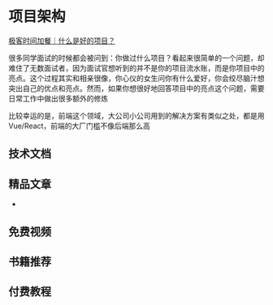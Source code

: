 # 项目架构
<!-- ['❌','✅','🔥','⭐'] -->


[极客时间加餐｜什么是好的项目？](https://time.geekbang.org/column/article/460565)

很多同学面试的时候都会被问到：你做过什么项目？看起来很简单的一个问题，却难住了无数面试者，因为面试官想听到的并不是你的项目流水账，而是你项目中的亮点。这个过程其实和相亲很像，你心仪的女生问你有什么爱好，你会绞尽脑汁想突出自己的优点和亮点。然而，如果你想很好地回答项目中的亮点这个问题，需要日常工作中做出很多额外的修炼

比较幸运的是，前端这个领域，大公司小公司用到的解决方案有类似之处，都是用Vue/React，前端的大厂门槛不像后端那么高

<roadmap :data="[
  {title:'什么是好项目',download:true,x:400,y:20},
  { title:'项目的亮点', y:180,
    left:[
      ['开发效率'],
      ['项目稳定性'],
      ['性能'],
    ],right:[
      ['大数据量场景'],
      ['可维护性'],
    ]
  } ,
{ title:'开发', y:280,
    left:[
      ['dev-server'],
      ['mock',[
        ['假数据'],
        ['ts-接口类型']
      ]],
      ['hmr'],
      ['proxy',[
        ['代理测试接口']
      ]],
      ['测试',[0],[
        ['单测'],
        ['E2E'],
      ]],
    ],right:[
      ['规范',[-35],[
        ['Airbnb'],
        ['standard'],
      ]],
      ['js',[40],[
        ['webpack'],
        ['vite'],
        ['rollup'],
        ['babel'],
        ['esbuild'],
      ]],
      ['css',[120],[
        ['sass'],
        ['less'],
        ['postcss'],
      ]]
    ]
  } ,
  { title:'部署上线',
    y:280,
    left:[
      ['pm2'],
      ['github'],
      ['docker'],
      ['k8s'],
    ],
    right:[
      ['监控'],
      ['日志'],
      ['报警'],
      ['故障复现'],
    ]
  } ,
  { title:'团队开发效率',
  } 
]" />


## 技术文档
## 精品文章
* []()
## 免费视频

## 书籍推荐


## 付费教程
